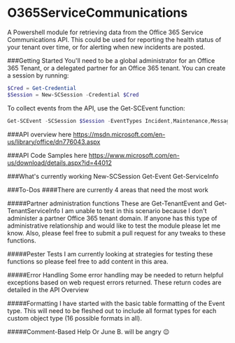 # O365ServiceCommunications
A Powershell module for retrieving data from the Office 365 Service Communications API. This could be used for reporting the health status of your tenant over time, or for alerting when new incidents are posted.

###Getting Started
You'll need to be a global administrator for an Office 365 Tenant, or a delegated partner for an Office 365 tenant. You can create a session by running:
```Powershell
$Cred = Get-Credential
$Session = New-SCSession -Credential $Cred
```
To collect events from the API, use the Get-SCEvent function:
```Powershell
Get-SCEvent -SCSession $Session -EventTypes Incident,Maintenance,Message -PastDays 10
```

###API overview here
https://msdn.microsoft.com/en-us/library/office/dn776043.aspx

###API Code Samples here
https://www.microsoft.com/en-us/download/details.aspx?id=44012

###What's currently working
New-SCSession
Get-Event
Get-ServiceInfo

###To-Dos
####There are currently 4 areas that need the most work

#####Partner administration functions
These are Get-TenantEvent and Get-TenantServiceInfo
I am unable to test in this scenario because I don't administer a partner Office 365 tenant domain. If anyone has this type of administrative relationship and would like to test the module please let me know. Also, please feel free to submit a pull request for any tweaks to these functions.

#####Pester Tests
I am currently looking at strategies for testing these functions so please feel free to add content in this area.

#####Error Handling
Some error handling may be needed to return helpful exceptions based on web request errors returned. These return codes are detailed in the API Overview

#####Formatting
I have started with the basic table formatting of the Event type. This will need to be fleshed out to include all format types for each custom object type (16 possible formats in all).

#####Comment-Based Help
Or June B. will be angry :wink:
